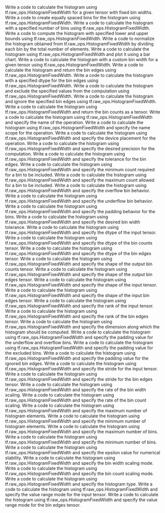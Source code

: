 Write a code to calculate the histogram using tf.raw_ops.HistogramFixedWidth for a given tensor with fixed bin widths.
Write a code to create equally spaced bins for the histogram using tf.raw_ops.HistogramFixedWidth.
Write a code to calculate the histogram with a specified number of bins using tf.raw_ops.HistogramFixedWidth.
Write a code to compute the histogram with specified lower and upper bounds using tf.raw_ops.HistogramFixedWidth.
Write a code to normalize the histogram obtained from tf.raw_ops.HistogramFixedWidth by dividing each bin by the total number of elements.
Write a code to calculate the histogram using tf.raw_ops.HistogramFixedWidth and plot it using a bar chart.
Write a code to calculate the histogram with a custom bin width for a given tensor using tf.raw_ops.HistogramFixedWidth.
Write a code to calculate the histogram and return the bin edges using tf.raw_ops.HistogramFixedWidth.
Write a code to calculate the histogram with a specified dtype for the bin edges using tf.raw_ops.HistogramFixedWidth.
Write a code to calculate the histogram and exclude the specified values from the computation using tf.raw_ops.HistogramFixedWidth.
Write a code to calculate the histogram and ignore the specified bin edges using tf.raw_ops.HistogramFixedWidth.
Write a code to calculate the histogram using tf.raw_ops.HistogramFixedWidth and return the bin counts as a tensor.
Write a code to calculate the histogram using tf.raw_ops.HistogramFixedWidth and specify the name of the operation.
Write a code to calculate the histogram using tf.raw_ops.HistogramFixedWidth and specify the name scope for the operation.
Write a code to calculate the histogram using tf.raw_ops.HistogramFixedWidth and specify the device placement for the operation.
Write a code to calculate the histogram using tf.raw_ops.HistogramFixedWidth and specify the desired precision for the computation.
Write a code to calculate the histogram using tf.raw_ops.HistogramFixedWidth and specify the tolerance for the bin edges.
Write a code to calculate the histogram using tf.raw_ops.HistogramFixedWidth and specify the minimum count required for a bin to be included.
Write a code to calculate the histogram using tf.raw_ops.HistogramFixedWidth and specify the maximum count allowed for a bin to be included.
Write a code to calculate the histogram using tf.raw_ops.HistogramFixedWidth and specify the overflow bin behavior.
Write a code to calculate the histogram using tf.raw_ops.HistogramFixedWidth and specify the underflow bin behavior.
Write a code to calculate the histogram using tf.raw_ops.HistogramFixedWidth and specify the padding behavior for the bins.
Write a code to calculate the histogram using tf.raw_ops.HistogramFixedWidth and specify the desired bin width tolerance.
Write a code to calculate the histogram using tf.raw_ops.HistogramFixedWidth and specify the dtype of the input tensor.
Write a code to calculate the histogram using tf.raw_ops.HistogramFixedWidth and specify the dtype of the bin counts tensor.
Write a code to calculate the histogram using tf.raw_ops.HistogramFixedWidth and specify the dtype of the bin edges tensor.
Write a code to calculate the histogram using tf.raw_ops.HistogramFixedWidth and specify the shape of the output bin counts tensor.
Write a code to calculate the histogram using tf.raw_ops.HistogramFixedWidth and specify the shape of the output bin edges tensor.
Write a code to calculate the histogram using tf.raw_ops.HistogramFixedWidth and specify the shape of the input tensor.
Write a code to calculate the histogram using tf.raw_ops.HistogramFixedWidth and specify the shape of the input bin edges tensor.
Write a code to calculate the histogram using tf.raw_ops.HistogramFixedWidth and specify the rank of the input tensor.
Write a code to calculate the histogram using tf.raw_ops.HistogramFixedWidth and specify the rank of the bin edges tensor.
Write a code to calculate the histogram using tf.raw_ops.HistogramFixedWidth and specify the dimension along which the histogram should be computed.
Write a code to calculate the histogram using tf.raw_ops.HistogramFixedWidth and specify the padding value for the underflow and overflow bins.
Write a code to calculate the histogram using tf.raw_ops.HistogramFixedWidth and specify the padding value for the excluded bins.
Write a code to calculate the histogram using tf.raw_ops.HistogramFixedWidth and specify the padding value for the ignored bin edges.
Write a code to calculate the histogram using tf.raw_ops.HistogramFixedWidth and specify the stride for the input tensor.
Write a code to calculate the histogram using tf.raw_ops.HistogramFixedWidth and specify the stride for the bin edges tensor.
Write a code to calculate the histogram using tf.raw_ops.HistogramFixedWidth and specify the rate of the bin width scaling.
Write a code to calculate the histogram using tf.raw_ops.HistogramFixedWidth and specify the rate of the bin count scaling.
Write a code to calculate the histogram using tf.raw_ops.HistogramFixedWidth and specify the maximum number of histogram elements.
Write a code to calculate the histogram using tf.raw_ops.HistogramFixedWidth and specify the minimum number of histogram elements.
Write a code to calculate the histogram using tf.raw_ops.HistogramFixedWidth and specify the maximum number of bins.
Write a code to calculate the histogram using tf.raw_ops.HistogramFixedWidth and specify the minimum number of bins.
Write a code to calculate the histogram using tf.raw_ops.HistogramFixedWidth and specify the epsilon value for numerical stability.
Write a code to calculate the histogram using tf.raw_ops.HistogramFixedWidth and specify the bin width scaling mode.
Write a code to calculate the histogram using tf.raw_ops.HistogramFixedWidth and specify the bin count scaling mode.
Write a code to calculate the histogram using tf.raw_ops.HistogramFixedWidth and specify the histogram type.
Write a code to calculate the histogram using tf.raw_ops.HistogramFixedWidth and specify the value range mode for the input tensor.
Write a code to calculate the histogram using tf.raw_ops.HistogramFixedWidth and specify the value range mode for the bin edges tensor.
